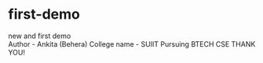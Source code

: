 # first-demo
new and first demo
<br>
Author - Ankita (Behera)
College name - SUIIT
Pursuing BTECH CSE
THANK YOU! 
